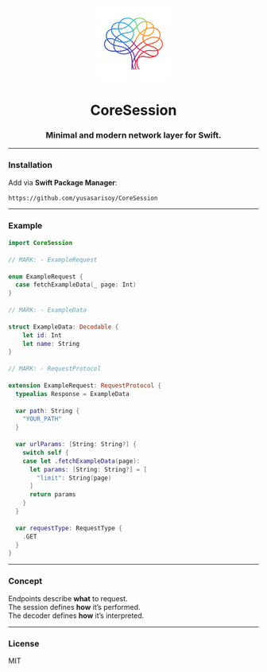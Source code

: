 <p align="center">
  <img src="Assets/CoreSession.png" alt="CoreSession Logo" width="150">
  <h1 align="center">CoreSession</h1>
  <h3 align="center">Minimal and modern network layer for Swift.</h3>
</p>

---

### Installation

Add via **Swift Package Manager**:

```
https://github.com/yusasarisoy/CoreSession
```

---

### Example

```swift
import CoreSession

// MARK: - ExampleRequest

enum ExampleRequest {
  case fetchExampleData(_ page: Int)
}

// MARK: - ExampleData

struct ExampleData: Decodable {
    let id: Int
    let name: String
}

// MARK: - RequestProtocol

extension ExampleRequest: RequestProtocol {
  typealias Response = ExampleData
  
  var path: String {
    "YOUR_PATH"
  }
  
  var urlParams: [String: String?] {
    switch self {
    case let .fetchExampleData(page):
      let params: [String: String?] = [
        "limit": String(page)
      ]
      return params
    }
  }
  
  var requestType: RequestType {
    .GET
  }
}
```

---

### Concept

Endpoints describe **what** to request.  
The session defines **how** it’s performed.  
The decoder defines **how** it’s interpreted.

---

### License

MIT
